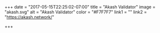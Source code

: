 +++
date = "2017-05-15T22:25:02-07:00"
title = "Akash Validator"
image = "akash.svg"
alt = "Akash Validator"
color = "#F7F7F7"
link1 = ""
link2 = "https://akash.network/"

+++
